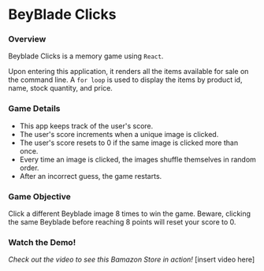 # BeyBlade Clicks 

### Overview
Beyblade Clicks is a memory game using ```React```.  

Upon entering this application, it renders all the items available for sale on the command line.  A ```for loop``` is used to display the items by product id, name, stock quantity, and price.

### Game Details
* This app keeps track of the user's score. 
* The user's score increments when a unique image is clicked. 
* The user's score resets to 0 if the same image is clicked more than once.
* Every time an image is clicked, the images shuffle themselves in random order.
* After an incorrect guess, the game restarts.  

### Game Objective
Click a different Beyblade image 8 times to win the game.  Beware, clicking the same Beyblade before reaching 8 points will reset your score to 0.  

### Watch the Demo!
*Check out the video to see this Bamazon Store in action!*
[insert video here]
